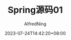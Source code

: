 ---
title: "Spring源码01"
date: 2023-07-24T14:42:20+08:00
lastmod: 2023-07-24T14:42:20+08:00
author: ["AlfredNing"]
keywords: 
- 
categories: # 没有分类界面可以不填写
- 
tags: # 标签
- Spring
description: ""
weight:
slug: ""
draft: false # 是否为草稿
comments: true # 本页面是否显示评论
reward: true # 打赏
mermaid: true #是否开启mermaid
showToc: true # 显示目录
TocOpen: true # 自动展开目录
hidemeta: false # 是否隐藏文章的元信息，如发布日期、作者等
disableShare: true # 底部不显示分享栏
showbreadcrumbs: true #顶部显示路径
cover:
    image: "" #图片路径例如：posts/tech/123/123.png
    caption: "" #图片底部描述
    alt: ""
    relative: false
---